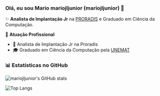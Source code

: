### Olá, eu sou Mario mariojljunior (mariojljunior) 👋

✨ **Analista de Implantação Jr** na [PRORADIS](https://proradis.com.br/) e Graduado em Ciência da Computação.

🏢 **Atuação Profissional**
- 🚀 Analista de Implantação Jr na Proradis
- 🎓 Graduado em Ciência da Computação pela [UNEMAT](https://unemat.br/)

### 📊 Estatísticas no GitHub

![mariojljunior's GitHub stats](https://github-readme-stats.vercel.app/api?username=mariojljunior&show_icons=true&theme=dracula)


![Top Langs](https://github-readme-stats.vercel.app/api/top-langs/?username=mariojljunior&layout=compact)
